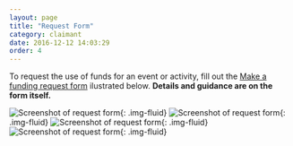 ```yaml
---
layout: page
title: "Request Form"
category: claimant
date: 2016-12-12 14:03:29
order: 4
---
```

To request the use of funds for an event or activity,
fill out the [Make a funding request form]({{site.demo_site}}/request/)
ilustrated below.
**Details and guidance are on the form itself.**

![Screenshot of request form]({{site.baseurl}}/img/request-2023-1.png){: .img-fluid}
![Screenshot of request form]({{site.baseurl}}/img/request-2023-2.png){: .img-fluid}
![Screenshot of request form]({{site.baseurl}}/img/request-2023-3.png){: .img-fluid}
![Screenshot of request form]({{site.baseurl}}/img/request-2023-4.png){: .img-fluid}
